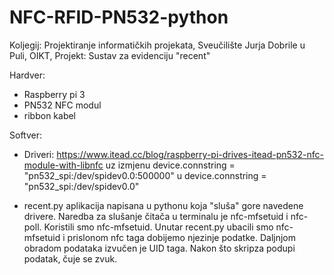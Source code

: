# NFC-RFID-PN532-python
Koljegij: Projektiranje informatičkih projekata, 
Sveučilište Jurja Dobrile u Puli, OIKT, 
Projekt: Sustav za evidenciju "recent"

Hardver:
- Raspberry pi 3
- PN532 NFC modul
- ribbon kabel

Softver:
- Driveri: https://www.itead.cc/blog/raspberry-pi-drives-itead-pn532-nfc-module-with-libnfc
uz izmjenu device.connstring = "pn532_spi:/dev/spidev0.0:500000" u
device.connstring = "pn532_spi:/dev/spidev0.0"

- recent.py
aplikacija napisana u pythonu koja "sluša" gore navedene drivere. Naredba za slušanje čitača u terminalu je nfc-mfsetuid i nfc-poll. Koristili smo nfc-mfsetuid. Unutar recent.py ubacili smo nfc-mfsetuid i prislonom nfc taga dobijemo njezinje podatke. Daljnjom obradom podataka izvučen je UID taga. Nakon što skripza podupi podatak, čuje se zvuk.

